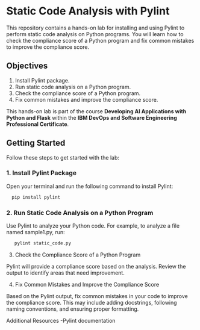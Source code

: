 # Static Code Analysis with Pylint

This repository contains a hands-on lab for installing and using Pylint to perform static code analysis on Python programs. You will learn how to check the compliance score of a Python program and fix common mistakes to improve the compliance score.

## Objectives

1. Install Pylint package.
2. Run static code analysis on a Python program.
3. Check the compliance score of a Python program.
4. Fix common mistakes and improve the compliance score.

This hands-on lab is part of the course **Developing AI Applications with Python and Flask** within the **IBM DevOps and Software Engineering Professional Certificate**.

## Getting Started

Follow these steps to get started with the lab:

### 1. Install Pylint Package

Open your terminal and run the following command to install Pylint:
 ```bash
   pip install pylint
 ```

### 2. Run Static Code Analysis on a Python Program

Use Pylint to analyze your Python code. For example, to analyze a file named sample1.py, run:
```bash
   pylint static_code.py
 ```

3. Check the Compliance Score of a Python Program

Pylint will provide a compliance score based on the analysis. Review the output to identify areas that need improvement.

4. Fix Common Mistakes and Improve the Compliance Score

Based on the Pylint output, fix common mistakes in your code to improve the compliance score. This may include adding docstrings, following naming conventions, and ensuring proper formatting.

Additional Resources
-Pylint documentation


